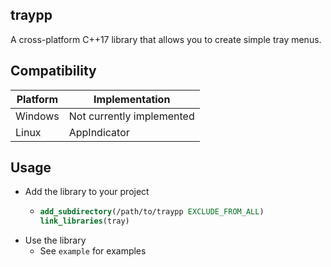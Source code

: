## traypp
A cross-platform C++17 library that allows you to create simple tray menus.

## Compatibility
| Platform | Implementation            |
| -------- | ------------------------- |
| Windows  | Not currently implemented |
| Linux    | AppIndicator              |

## Usage

- Add the library to your project
  - ```cmake
    add_subdirectory(/path/to/traypp EXCLUDE_FROM_ALL)
    link_libraries(tray)
    ```
- Use the library
  - See `example` for examples